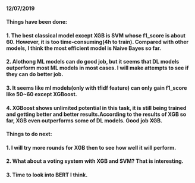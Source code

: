 #### 12/07/2019
#### Things have been done:
#### 1. The best classical model except XGB is SVM whose f1_score is about 60. However, it is too time-consuming(4h to train). Compared with other models, I think the most efficient model is Naive Bayes so far.
#### 2. Alothong ML models can do good job, but it seems that DL models outperform most ML models in most cases. I will make attempts to see if they can do better job.
#### 3. It seems like ml models(only with tfidf feature) can only gain f1_score like 50~60 except XGBoost.
#### 4. XGBoost shows unlimited potential in this task, it is still being trained and getting better and better results.According to the results of XGB so far, XGB even outperforms some of DL models. Good job XGB.

#### Things to do next:
#### 1. I will try more rounds for XGB then to see how well it will perform.
#### 2. What about a voting system with XGB and SVM? That is interesting.
#### 3. Time to look into BERT I think.
